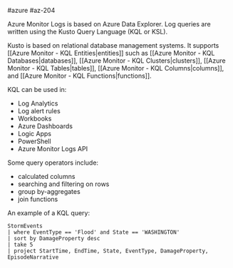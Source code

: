 #azure #az-204 

Azure Monitor Logs is based on Azure Data Explorer.
Log queries are written using the Kusto Query Language (KQL or KSL).

Kusto is based on relational database management systems.
It supports [[Azure Monitor - KQL Entities|entities]] such as [[Azure Monitor - KQL Databases|databases]], [[Azure Monitor - KQL Clusters|clusters]], [[Azure Monitor - KQL Tables|tables]], [[Azure Monitor - KQL Columns|columns]], and [[Azure Monitor - KQL Functions|functions]].

KQL can be used in:
- Log Analytics
- Log alert rules
- Workbooks
- Azure Dashboards
- Logic Apps
- PowerShell
- Azure Monitor Logs API

Some query operators include:
- calculated columns
- searching and filtering on rows
- group by-aggregates
- join functions

An example of a KQL query:
```Q
StormEvents
| where EventType == 'Flood' and State == 'WASHINGTON'
| sort by DamageProperty desc
| take 5
| project StartTime, EndTime, State, EventType, DamageProperty, EpisodeNarrative
```